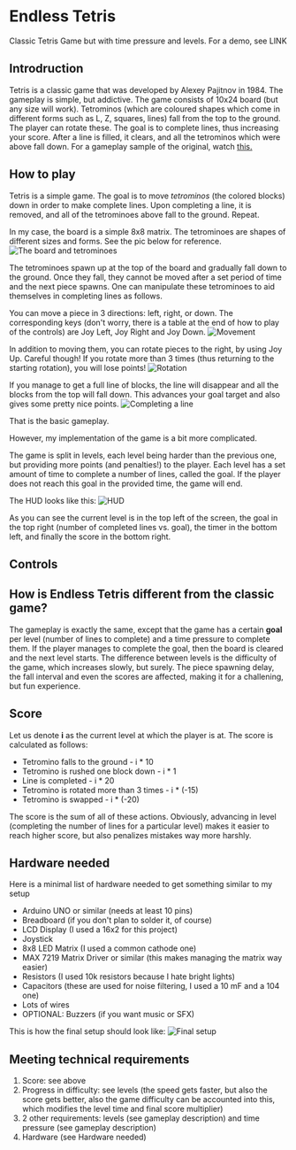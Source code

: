 # Endless Tetris
Classic Tetris Game but with time pressure and levels.
For a demo, see LINK

## Introdruction
Tetris is a classic game that was developed by Alexey Pajitnov in 1984. The gameplay is simple, but addictive. The game consists of 10x24 board (but any size will work). Tetrominos (which are coloured shapes which come in different forms such as L, Z, squares, lines) fall from the top to the ground. The player can rotate these. The goal is to complete lines, thus increasing your score. After a line is filled, it clears, and all the tetrominos which were above fall down. For a gameplay sample of the original, watch [this.](https://www.youtube.com/watch?v=-FAzHyXZPm0)

## How to play
Tetris is a simple game. The goal is to move *tetrominos* (the colored blocks) down in order to make complete lines. Upon completing a line, it is removed, and all of the tetrominoes above fall to the ground. Repeat.

In my case, the board is a simple 8x8 matrix. The tetrominoes are shapes of different sizes and forms. See the pic below for reference.
![The board and tetrominoes](https://imgur.com/NoSPCox.png)

The tetrominoes spawn up at the top of the board and gradually fall down to the ground. Once they fall, they cannot be moved after a set period of time and the next piece spawns. One can manipulate these tetrominoes to aid themselves in completing lines as follows.

You can move a piece in 3 directions: left, right, or down. The corresponding keys (don't worry, there is a table at the end of how to play of the controls) are Joy Left, Joy Right and Joy Down.
![Movement](https://imgur.com/vVOWTWX.png)

In addition to moving them, you can rotate pieces to the right, by using Joy Up. Careful though! If you rotate more than 3 times (thus returning to the starting rotation), you will lose points!
![Rotation](https://imgur.com/mvot2qZ.png)

If you manage to get a full line of blocks, the line will disappear and all the blocks from the top will fall down. This advances your goal target and also gives some pretty nice points.
![Completing a line](https://imgur.com/R9r0Tnp.png)

That is the basic gameplay.

However, my implementation of the game is a bit more complicated.

The game is split in levels, each level being harder than the previous one, but providing more points (and penalties!) to the player. Each level has a set amount of time to complete a number of lines, called the goal. If the player does not reach this goal in the provided time, the game will end.

The HUD looks like this:
![HUD](https://imgur.com/CNg0R9Q.png)

As you can see the current level is in the top left of the screen, the goal in the top right (number of completed lines vs. goal), the timer in the bottom left, and finally the score in the bottom right.

## Controls

## How is Endless Tetris different from the classic game?
The gameplay is exactly the same, except that the game has a certain **goal** per level (number of lines to complete) and a time pressure to complete them. If the player manages to complete the goal, then the board is cleared and the next level starts. The difference between levels is the difficulty of the game, which increases slowly, but surely. The piece spawning delay, the fall interval and even the scores are affected, making it for a challening, but fun experience. 

## Score
Let us denote **i** as the current level at which the player is at. The score is calculated as follows:
* Tetromino falls to the ground - i * 10
* Tetromino is rushed one block down - i * 1
* Line is completed - i * 20
* Tetromino is rotated more than 3 times - i * (-15)
* Tetromino is swapped - i * (-20)

The score is the sum of all of these actions. Obviously, advancing in level (completing the number of lines for a particular level) makes it easier to reach higher score, but also penalizes mistakes way more harshly.
 
 ## Hardware needed
 Here is a minimal list of hardware needed to get something similar to my setup
 
 * Arduino UNO or similar (needs at least 10 pins)
 * Breadboard (if you don't plan to solder it, of course)
 * LCD Display (I used a 16x2 for this project)
 * Joystick
 * 8x8 LED Matrix (I used a common cathode one)
 * MAX 7219 Matrix Driver or similar (this makes managing the matrix way easier)
 * Resistors (I used 10k resistors because I hate bright lights)
 * Capacitors (these are used for noise filtering, I used a 10 mF and a 104 one)
 * Lots of wires
 * OPTIONAL: Buzzers (if you want music or SFX)
 
 This is how the final setup should look like: 
 ![Final setup](https://imgur.com/nfZswKo.png)


## Meeting technical requirements

 1. Score: see above
 2. Progress in difficulty: see levels (the speed gets faster, but also the score gets better, also the game difficulty can be accounted into this, which modifies the level time and final score multiplier)
 3. 2 other requirements: levels (see gameplay description) and time pressure (see gameplay description)
 4. Hardware (see Hardware needed)
